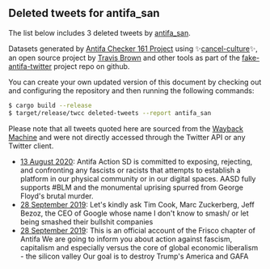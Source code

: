 ## Deleted tweets for antifa_san

The list below includes 3 deleted tweets by
[antifa_san](https://twitter.com/antifa_san).



Datasets generated by [Antifa Checker 161 Project](https://twitter.com/antifacheck161) using ✨[cancel-culture](https://github.com/travisbrown/cancel-culture)✨, an open source project by 
[Travis Brown](https://twitter.com/travisbrown) and other tools as part of the 
[fake-antifa-twitter](https://github.com/antifacheck161/fake-antifa-twitter) project repo on github.

You can create your own updated version of this document by checking out and configuring the
repository and then running the following commands:

```bash
$ cargo build --release
$ target/release/twcc deleted-tweets --report antifa_san
```

Please note that all tweets quoted here are sourced from the
[Wayback Machine](https://web.archive.org) and were not directly accessed through the Twitter API or
any Twitter client.

* [13 August 2020](https://web.archive.org/web/20200813221403/https://twitter.com/antifa_san/status/1294034231803355137): Antifa Action SD is committed to exposing, rejecting, and confronting any fascists or racists that attempts to establish a platform in our physical community or in our digital spaces. AASD fully supports  #BLM  and the monumental uprising spurred from George Floyd's brutal murder. <!--1294034231803355137-->
* [28 September 2019](https://web.archive.org/web/20190928172640/https://twitter.com/antifa_san/status/1177995730017030145): Let's kindly ask Tim Cook, Marc Zuckerberg, Jeff Bezoz, the CEO of Google whose name I don't know to smash/ or let being smashed their bullshit companies <!--1177995730017030145-->
* [28 September 2019](https://web.archive.org/web/20190928171725/https://twitter.com/antifa_san/status/1177994647710380032): This is an official account of the Frisco chapter of Antifa   We are going to inform you about action against fascism, capitalism and especially versus the core of  global economic liberalism - the silicon valley  Our goal is to destroy Trump's America and GAFA <!--1177994647710380032-->
